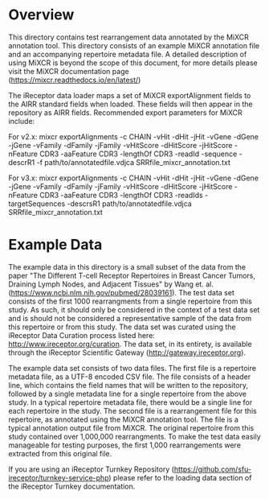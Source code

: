 # Overview 
This directory contains test rearrangement data annotated by the MiXCR annotation tool. This directory consists of an example MiXCR annotation file and an accompanying repertoire metadata file. A detailed description of using MiXCR is beyond the scope of this document, for more details please visit the MiXCR documentation page (https://mixcr.readthedocs.io/en/latest/)

The iReceptor data loader maps a set of MiXCR exportAlignment fields to the AIRR standard fields when loaded. These fields will then appear in the repository as AIRR fields. Recommended export parameters for MiXCR include:

For v2.x: mixcr exportAlignments -c CHAIN -vHit -dHit -jHit -vGene -dGene -jGene -vFamily -dFamily -jFamily -vHitScore -dHitScore -jHitScore -nFeature CDR3 -aaFeature CDR3 -lengthOf CDR3 -readId -sequence -descrR1 -f path/to/annotatedfile.vdjca SRRfile_mixcr_annotation.txt

For v3.x: mixcr exportAlignments -c CHAIN -vHit -dHit -jHit -vGene -dGene -jGene -vFamily -dFamily -jFamily -vHitScore -dHitScore -jHitScore -nFeature CDR3 -aaFeature CDR3 -lengthOf CDR3 -readIds -targetSequences -descrsR1 path/to/annotatedfile.vdjca SRRfile_mixcr_annotation.txt

# Example Data

The example data in this directory is a small subset of the data from the paper "The Different T-cell Receptor Repertoires in Breast Cancer Tumors, Draining Lymph Nodes, and Adjacent Tissues" by Wang et. al. (https://www.ncbi.nlm.nih.gov/pubmed/28039161). The test data set consists of the first 1000 rearrangments from a single repertoire from this study. As such, it should only be considered in the context of a test data set and is should not be considered a representative sample of the data from this repertoire or from this study. The data set was curated using the iReceptor Data Curation process listed here: http://www.ireceptor.org/curation. The data set, in its entirety, is available through the iReceptor Scientific Gateway (http://gateway.ireceptor.org).

The example data set consists of two data files. The first file is a repertoire metadata file, as a UTF-8 encoded CSV file. The file consists of a header line, which contains the field names that will be written to the repository, followed by a single metadata line for a single repertoire from the above study. In a typical repertoire metadata file, there would be a single line for each repertoire in the study. The second file is a rearrangement file for this repertoire, as annotated using the MiXCR annotation tool. The file is a typical annotation output file from MiXCR. The original repertoire from this study contained over 1,000,000 rearrangments. To make the test data easily manageable for testing purposes, the first 1,000 rearrangements were extracted from this original file. 

If you are using an iReceptor Turnkey Repository (https://github.com/sfu-ireceptor/turnkey-service-php) please refer to the loading data section of the iReceptor Turnkey documentation.
